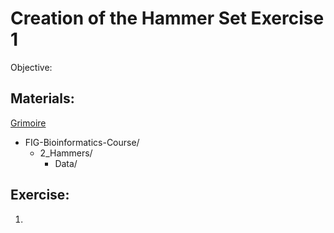 # Creation of the Hammer Set Exercise 1

Objective: 


## Materials: 
[Grimoire](https://chat.openai.com/g/g-n7Rs0IK86-grimoire)

* FIG-Bioinformatics-Course/
    * 2_Hammers/
        * Data/

## Exercise: 

1. 
